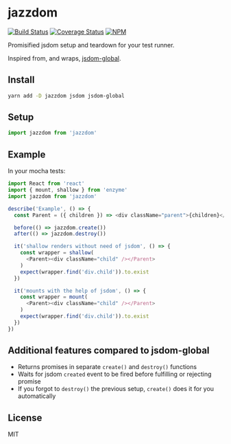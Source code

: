 # jazzdom

[![Build Status][travis-image]][travis-url]
[![Coverage Status][coveralls-image]][coveralls-url]
[![NPM][npm-image]][npm-url]

Promisified jsdom setup and teardown for your test runner.

Inspired from, and wraps, [jsdom-global](https://github.com/rstacruz/jsdom-global).

## Install

```sh
yarn add -D jazzdom jsdom jsdom-global
```

## Setup

```js
import jazzdom from 'jazzdom'
```

## Example

In your mocha tests:

```js
import React from 'react'
import { mount, shallow } from 'enzyme'
import jazzdom from 'jazzdom'

describe('Example', () => {
  const Parent = ({ children }) => <div className="parent">{children}</div>

  before(() => jazzdom.create())
  after(() => jazzdom.destroy())

  it('shallow renders without need of jsdom', () => {
    const wrapper = shallow(
      <Parent><div className="child" /></Parent>
    )
    expect(wrapper.find('div.child')).to.exist
  })

  it('mounts with the help of jsdom', () => {
    const wrapper = mount(
      <Parent><div className="child" /></Parent>
    )
    expect(wrapper.find('div.child')).to.exist
  })
})
```

## Additional features compared to jsdom-global

* Returns promises in separate `create()` and `destroy()` functions
* Waits for jsdom `created` event to be fired before fulfilling or rejecting promise
* If you forgot to `destroy()` the previous setup, `create()` does it for you automatically

## License

MIT

[travis-image]: https://travis-ci.org/mwolson/jazzdom.svg?branch=master
[travis-url]: https://travis-ci.org/mwolson/jazzdom

[coveralls-image]: https://coveralls.io/repos/github/mwolson/jazzdom/badge.svg?branch=master
[coveralls-url]: https://coveralls.io/github/mwolson/jazzdom?branch=master

[npm-image]: https://img.shields.io/npm/v/jazzdom?style=flat
[npm-url]: https://www.npmjs.com/package/jazzdom
